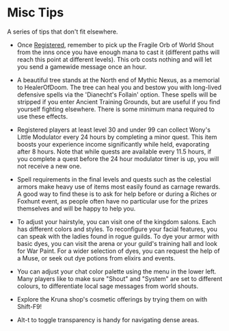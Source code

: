 # Misc Tips

A series of tips that don't fit elsewhere.

* Once [Registered](basics/registration.md), remember to pick up the Fragile Orb of World Shout from the inns once you have enough mana to cast it (different paths will reach this point at different levels). This orb costs nothing and will let you send a gamewide message once an hour.

* A beautiful tree stands at the North end of Mythic Nexus, as a memorial to HealerOfDoom. The tree can heal you and bestow you with long-lived defensive spells via the 'Dianecht's Follain' option. These spells will be stripped if you enter Ancient Training Grounds, but are useful if you find yourself fighting elsewhere. There is some minimum mana required to use these effects.

* Registered players at least level 30 and under 99 can collect Wony's Little Modulator every 24 hours by completing a minor quest. This item boosts your experience income significantly while held, evaporating after 8 hours. Note that while quests are available every 11.5 hours, if you complete a quest before the 24 hour modulator timer is up, you will not receive a new one.

* Spell requirements in the final levels and quests such as the celestial armors make heavy use of items most easily found as carnage rewards. A good way to find these is to ask for help before or during a Riches or Foxhunt event, as people often have no particular use for the prizes themselves and will be happy to help you.

* To adjust your hairstyle, you can visit one of the kingdom salons. Each has different colors and styles. To reconfigure your facial features, you can speak with the ladies found in rogue guilds. To dye your armor with basic dyes, you can visit the arena or your guild's training hall and look for War Paint. For a wider selection of dyes, you can request the help of a Muse, or seek out dye potions from elixirs and events.

* You can adjust your chat color palette using the menu in the lower left. Many players like to make sure "Shout" and "System" are set to different colours, to differentiate local sage messages from world shouts.

* Explore the Kruna shop's cosmetic offerings by trying them on with Shift-F9!

* Alt-t to toggle transparency is handy for navigating dense areas.
